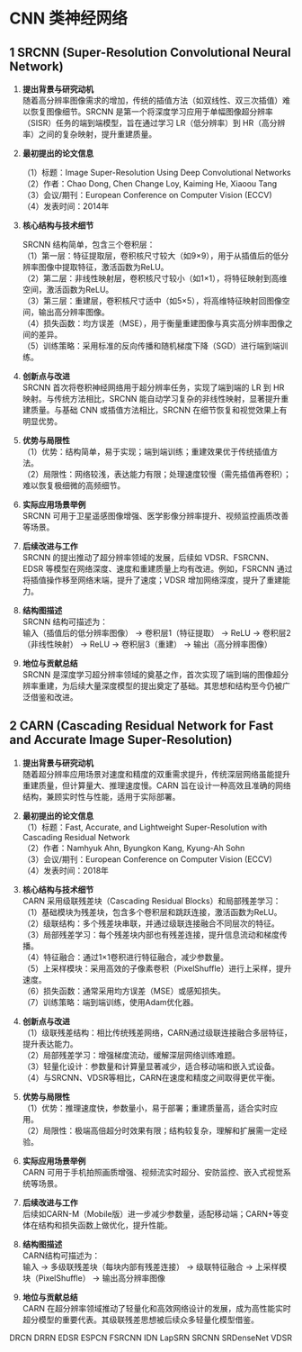 # CNN 类神经网络

## 1 SRCNN (Super-Resolution Convolutional Neural Network)

1. **提出背景与研究动机**  
   随着高分辨率图像需求的增加，传统的插值方法（如双线性、双三次插值）难以恢复图像细节。SRCNN 是第一个将深度学习应用于单幅图像超分辨率（SISR）任务的端到端模型，旨在通过学习 LR（低分辨率）到 HR（高分辨率）之间的复杂映射，提升重建质量。

2. **最初提出的论文信息**  

    （1）标题：Image Super-Resolution Using Deep Convolutional Networks  
    （2）作者：Chao Dong, Chen Change Loy, Kaiming He, Xiaoou Tang  
    （3）会议/期刊：European Conference on Computer Vision (ECCV)  
    （4）发表时间：2014年

1. **核心结构与技术细节**  

    SRCNN 结构简单，包含三个卷积层：  
    （1）第一层：特征提取层，卷积核尺寸较大（如9×9），用于从插值后的低分辨率图像中提取特征，激活函数为ReLU。  
    （2）第二层：非线性映射层，卷积核尺寸较小（如1×1），将特征映射到高维空间，激活函数为ReLU。  
    （3）第三层：重建层，卷积核尺寸适中（如5×5），将高维特征映射回图像空间，输出高分辨率图像。  
    （4）损失函数：均方误差（MSE），用于衡量重建图像与真实高分辨率图像之间的差异。  
    （5）训练策略：采用标准的反向传播和随机梯度下降（SGD）进行端到端训练。

1. **创新点与改进**  
   SRCNN 首次将卷积神经网络用于超分辨率任务，实现了端到端的 LR 到 HR 映射。与传统方法相比，SRCNN 能自动学习复杂的非线性映射，显著提升重建质量。与基础 CNN 或插值方法相比，SRCNN 在细节恢复和视觉效果上有明显优势。

2. **优势与局限性**  
    （1）优势：结构简单，易于实现；端到端训练；重建效果优于传统插值方法。  
    （2）局限性：网络较浅，表达能力有限；处理速度较慢（需先插值再卷积）；难以恢复极细微的高频细节。

3. **实际应用场景举例**  
   SRCNN 可用于卫星遥感图像增强、医学影像分辨率提升、视频监控画质改善等场景。

4. **后续改进与工作**  
   SRCNN 的提出推动了超分辨率领域的发展，后续如 VDSR、FSRCNN、EDSR 等模型在网络深度、速度和重建质量上均有改进。例如，FSRCNN 通过将插值操作移至网络末端，提升了速度；VDSR 增加网络深度，提升了重建能力。

5. **结构图描述**  
   SRCNN 结构可描述为：  
   输入（插值后的低分辨率图像） → 卷积层1（特征提取） → ReLU → 卷积层2（非线性映射） → ReLU → 卷积层3（重建） → 输出（高分辨率图像）

6.  **地位与贡献总结**  
   SRCNN 是深度学习超分辨率领域的奠基之作，首次实现了端到端的图像超分辨率重建，为后续大量深度模型的提出奠定了基础。其思想和结构至今仍被广泛借鉴和改进。

## 2 CARN (Cascading Residual Network for Fast and Accurate Image Super-Resolution)

1. **提出背景与研究动机**  
   随着超分辨率应用场景对速度和精度的双重需求提升，传统深层网络虽能提升重建质量，但计算量大、推理速度慢。CARN 旨在设计一种高效且准确的网络结构，兼顾实时性与性能，适用于实际部署。

2. **最初提出的论文信息**  
    （1）标题：Fast, Accurate, and Lightweight Super-Resolution with Cascading Residual Network  
    （2）作者：Namhyuk Ahn, Byungkon Kang, Kyung-Ah Sohn  
    （3）会议/期刊：European Conference on Computer Vision (ECCV)  
    （4）发表时间：2018年

1. **核心结构与技术细节**  
    CARN 采用级联残差块（Cascading Residual Blocks）和局部残差学习：  
    （1）基础模块为残差块，包含多个卷积层和跳跃连接，激活函数为ReLU。  
    （2）级联结构：多个残差块串联，并通过级联连接融合不同层次的特征。  
    （3）局部残差学习：每个残差块内部也有残差连接，提升信息流动和梯度传播。  
    （4）特征融合：通过1×1卷积进行特征融合，减少参数量。  
    （5）上采样模块：采用高效的子像素卷积（PixelShuffle）进行上采样，提升速度。  
    （6）损失函数：通常采用均方误差（MSE）或感知损失。  
    （7）训练策略：端到端训练，使用Adam优化器。

1. **创新点与改进**  
    （1）级联残差结构：相比传统残差网络，CARN通过级联连接融合多层特征，提升表达能力。  
    （2）局部残差学习：增强梯度流动，缓解深层网络训练难题。  
    （3）轻量化设计：参数量和计算量显著减少，适合移动端和嵌入式设备。  
    （4）与SRCNN、VDSR等相比，CARN在速度和精度之间取得更优平衡。

1. **优势与局限性**  
    （1）优势：推理速度快，参数量小，易于部署；重建质量高，适合实时应用。  
    （2）局限性：极端高倍超分时效果有限；结构较复杂，理解和扩展需一定经验。

1. **实际应用场景举例**  
   CARN 可用于手机拍照画质增强、视频流实时超分、安防监控、嵌入式视觉系统等场景。

2. **后续改进与工作**  
   后续如CARN-M（Mobile版）进一步减少参数量，适配移动端；CARN+等变体在结构和损失函数上做优化，提升性能。

3. **结构图描述**  
   CARN结构可描述为：  
   输入 → 多级联残差块（每块内部有残差连接） → 级联特征融合 → 上采样模块（PixelShuffle） → 输出高分辨率图像

4. **地位与贡献总结**  
   CARN 在超分辨率领域推动了轻量化和高效网络设计的发展，成为高性能实时超分模型的重要代表。其级联残差思想被后续众多轻量化模型借鉴。



DRCN
DRRN
EDSR
ESPCN
FSRCNN
IDN
LapSRN
SRCNN
SRDenseNet
VDSR